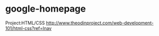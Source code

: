 # google-homepage

Project:HTML/CSS
http://www.theodinproject.com/web-development-101/html-css?ref=lnav
